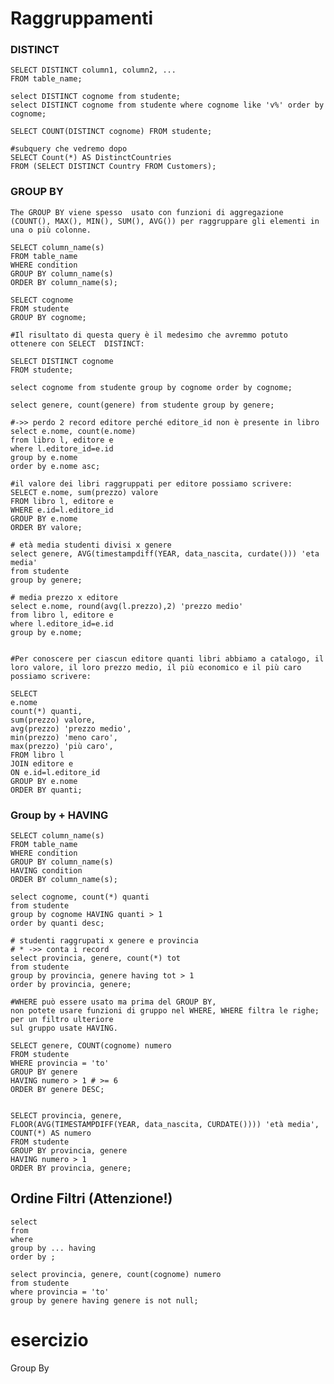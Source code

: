 # Raggruppamenti

### DISTINCT
    SELECT DISTINCT column1, column2, ...
    FROM table_name;

    select DISTINCT cognome from studente; 
    select DISTINCT cognome from studente where cognome like 'v%' order by cognome; 

    SELECT COUNT(DISTINCT cognome) FROM studente;

    #subquery che vedremo dopo
    SELECT Count(*) AS DistinctCountries
    FROM (SELECT DISTINCT Country FROM Customers);

### GROUP BY 

    The GROUP BY viene spesso  usato con funzioni di aggregazione (COUNT(), MAX(), MIN(), SUM(), AVG()) per raggruppare gli elementi in una o più colonne.
    
    SELECT column_name(s)
    FROM table_name
    WHERE condition
    GROUP BY column_name(s)
    ORDER BY column_name(s); 

    SELECT cognome
    FROM studente
    GROUP BY cognome;

    #Il risultato di questa query è il medesimo che avremmo potuto ottenere con SELECT  DISTINCT:

    SELECT DISTINCT cognome
    FROM studente;

    select cognome from studente group by cognome order by cognome;

    select genere, count(genere) from studente group by genere;

    #->> perdo 2 record editore perché editore_id non è presente in libro
    select e.nome, count(e.nome)
    from libro l, editore e  
    where l.editore_id=e.id
    group by e.nome 
    order by e.nome asc;

    #il valore dei libri raggruppati per editore possiamo scrivere:
    SELECT e.nome, sum(prezzo) valore
    FROM libro l, editore e
    WHERE e.id=l.editore_id
    GROUP BY e.nome
    ORDER BY valore;

    # età media studenti divisi x genere
    select genere, AVG(timestampdiff(YEAR, data_nascita, curdate())) 'eta media' 
    from studente
    group by genere;

    # media prezzo x editore
    select e.nome, round(avg(l.prezzo),2) 'prezzo medio' 
    from libro l, editore e 
    where l.editore_id=e.id 
    group by e.nome;


    #Per conoscere per ciascun editore quanti libri abbiamo a catalogo, il loro valore, il loro prezzo medio, il più economico e il più caro possiamo scrivere:

    SELECT
    e.nome
    count(*) quanti,
    sum(prezzo) valore,
    avg(prezzo) 'prezzo medio',
    min(prezzo) 'meno caro',
    max(prezzo) 'più caro',
    FROM libro l
    JOIN editore e
    ON e.id=l.editore_id
    GROUP BY e.nome
    ORDER BY quanti;

### Group by + HAVING

    SELECT column_name(s)
    FROM table_name
    WHERE condition
    GROUP BY column_name(s)
    HAVING condition
    ORDER BY column_name(s);

    select cognome, count(*) quanti 
    from studente 
    group by cognome HAVING quanti > 1
    order by quanti desc;

    # studenti raggrupati x genere e provincia
    # * ->> conta i record
    select provincia, genere, count(*) tot 
    from studente 
    group by provincia, genere having tot > 1
    order by provincia, genere;

    #WHERE può essere usato ma prima del GROUP BY,
    non potete usare funzioni di gruppo nel WHERE, WHERE filtra le righe; per un filtro ulteriore
    sul gruppo usate HAVING.

    SELECT genere, COUNT(cognome) numero
    FROM studente
    WHERE provincia = 'to'
    GROUP BY genere
    HAVING numero > 1 # >= 6
    ORDER BY genere DESC;


    SELECT provincia, genere, 
    FLOOR(AVG(TIMESTAMPDIFF(YEAR, data_nascita, CURDATE()))) 'età media', COUNT(*) AS numero
    FROM studente
    GROUP BY provincia, genere
    HAVING numero > 1
    ORDER BY provincia, genere;
    
## Ordine Filtri (Attenzione!)
    select 
    from 
    where 
    group by ... having
    order by ;

    select provincia, genere, count(cognome) numero 
    from studente
    where provincia = 'to'
    group by genere having genere is not null;

# esercizio 
Group By